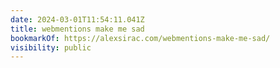 ```yaml
---
date: 2024-03-01T11:54:11.041Z
title: webmentions make me sad
bookmarkOf: https://alexsirac.com/webmentions-make-me-sad/
visibility: public
---
```

